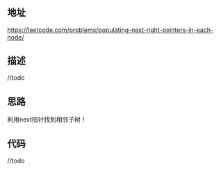 #

## 地址

https://leetcode.com/problems/populating-next-right-pointers-in-each-node/

## 描述

//todo

## 思路

利用next指针找到相邻子树！

## 代码
//todo
